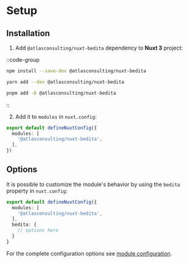 # Setup

## Installation 

1. Add `@atlasconsulting/nuxt-bedita` dependency to **Nuxt 3** project:

::code-group
  ```bash [npm]
  npm install --save-dev @atlasconsulting/nuxt-bedita
  ```

  ```bash [yarn]
  yarn add --dev @atlasconsulting/nuxt-bedita
  ```

  ```bash [pnpm]
  pnpm add -D @atlasconsulting/nuxt-bedita
  ```
::


2. Add it to `modules` in `nuxt.config`:

```ts [nuxt.config.ts]
export default defineNuxtConfig({
  modules: [
    '@atlasconsulting/nuxt-bedita',
  ],
})
```

## Options

It is possible to customize the module's behavior by using the `bedita` property in `nuxt.config`:

```ts [nuxt.config.ts]
export default defineNuxtConfig({
  modules: [
    '@atlasconsulting/nuxt-bedita',
  ],
  bedita: {
    // options here
  }
}
```

For the complete configuration options see [module configuration](/getting-started/configuration).


